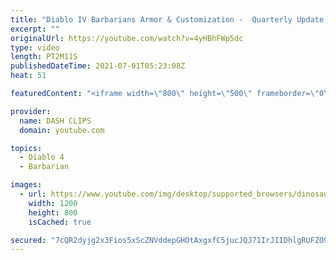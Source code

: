 ```yaml
---
title: "Diablo IV Barbarians Armor & Customization -  Quarterly Update June 2021"
excerpt: ""
originalUrl: https://youtube.com/watch?v=4yHBhFWp5dc
type: video
length: PT2M11S
publishedDateTime: 2021-07-01T05:23:08Z
heat: 51

featuredContent: "<iframe width=\"800\" height=\"500\" frameborder=\"0\" src=\"https://www.youtube.com/embed/4yHBhFWp5dc\" allow=\"accelerometer; autoplay; encrypted-media; gyroscope; picture-in-picture\" allowfullscreen></iframe>"

provider:
  name: DASH CLIPS
  domain: youtube.com

topics:
  - Diablo 4
  - Barbarian

images:
  - url: https://www.youtube.com/img/desktop/supported_browsers/dinosaur.png
    width: 1200
    height: 800
    isCached: true

secured: "7cQR2dyjg2x3Fios5xScZNVddepGHOtAxgxfC5jucJQJ71IrJIIDhlgRUFZO9x+oW0pBkaG6MGI/QychpH0xv+HDSIVVns4JhynzeuHYEfk0JyoPxQEkOJu/vEmCBx7PqtVCq5qJMs6ayWetXfFFjL3A5LCPWEWgXbWFIuMdeRDc8zxWcGwkMwfKm/RT6Xi8XwukFeXE9sa4oAYeHn5o9o/EcgLU8IK4Msrl/CQW0YYUgToEYhj1DvXxFvj2oOr6cb9aZ0JG3igwt794RZwXSty6qhcSP11Gw7ev6M35N4KaWPWklBByOnDsaeymm3SxLq81gU2wibA2/rhFal9dOQ/I2z2ta5ZBEccapRlZV75lm1TPhq0ctNWQBxBls6Zli1yKFN/K7hv35ak331XdIb2gW7XVNNAVWST0Vou7tLk=;5MDozGe7w8PG39lb4+1H8w=="
---
```



